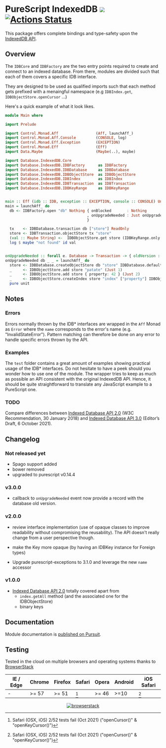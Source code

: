 # PureScript IndexedDB [![](https://img.shields.io/badge/doc-pursuit-60b5cc.svg)](http://pursuit.purescript.org/packages/purescript-indexeddb) [![Actions Status](https://github.com/intronic/purescript-indexeddb/workflows/Test%20BrowserStack%20CI/badge.svg)](https://github.com/intronic/purescript-indexeddb/actions)

This package offers complete bindings and type-safety upon the [IndexedDB API](https://w3c.github.io/IndexedDB).

## Overview

The `IDBCore` and `IDBFactory` are the two entry points required to create and connect to an
indexed database. From there, modules are divided such that each of them covers a specific IDB
interface.

They are designed to be used as qualified imports such that each method gets prefixed with a
menaingful namespace (e.g `IDBIndex.get`, `IDBObjectStore.openCursor` ...)

Here's a quick example of what it look likes.

```purescript
module Main where

import Prelude

import Control.Monad.Aff                 (Aff, launchAff_)
import Control.Monad.Aff.Console         (CONSOLE, log)
import Control.Monad.Eff.Exception       (EXCEPTION)
import Control.Monad.Eff                 (Eff)
import Data.Maybe                        (Maybe(..), maybe)

import Database.IndexedDB.Core
import Database.IndexedDB.IDBFactory      as IDBFactory
import Database.IndexedDB.IDBDatabase     as IDBDatabase
import Database.IndexedDB.IDBObjectStore  as IDBObjectStore
import Database.IndexedDB.IDBIndex        as IDBIndex
import Database.IndexedDB.IDBTransaction  as IDBTransaction
import Database.IndexedDB.IDBKeyRange     as IDBKeyRange


main :: Eff (idb :: IDB, exception :: EXCEPTION, console :: CONSOLE) Unit
main = launchAff_ do
  db <- IDBFactory.open "db" Nothing { onBlocked       : Nothing
                                     , onUpgradeNeeded : Just onUpgradeNeeded
                                     }

  tx    <- IDBDatabase.transaction db ["store"] ReadOnly
  store <- IDBTransaction.objectStore tx "store"
  (val :: Maybe String) <-  IDBObjectStore.get store (IDBKeyRange.only 1)
  log $ maybe "not found" id val


onUpgradeNeeded :: forall e. Database -> Transaction -> { oldVersion :: Int } -> Eff (idb :: IDB, exception :: EXCEPTION | e) Unit
onUpgradeNeeded db _ _ = launchAff_ do
  store <- IDBDatabase.createObjectStore db "store" IDBDatabase.defaultParameters
  _     <- IDBObjectStore.add store "patate" (Just 1)
  _     <- IDBObjectStore.add store { property: 42 } (Just 2)
  _     <- IDBObjectStore.createIndex store "index" ["property"] IDBObjectStore.defaultParameters
  pure unit
```

## Notes

### Errors

Errors normally thrown by the IDB\* interfaces are wrapped in the `Aff` Monad as `Error` where
the `name` corresponds to the error's name (e.g. "InvalidStateError"). Pattern matching can
therefore be done on any error to handle specific errors thrown by the API.

### Examples

The `test` folder contains a great amount of examples showing practical usage of
the IDB\* interfaces. Do not hesitate to have a peek should you wonder how to
use one of the module. The wrapper tries to keep as much as possible an API
consistent with the original IndexedDB API. Hence, it should be quite
straightforward to translate any JavaScript example to a PureScript one.

### TODO

Compare differences between [Indexed Database API 2.0](https://www.w3.org/TR/IndexedDB-2/) (W3C Recommendation, 30 January 2018) and [Indexed Database API 3.0](https://w3c.github.io/IndexedDB/) (Editor’s Draft, 6 October 2021).

## Changelog

### Not released yet

- Spago support added
- bower removed
- upgraded to purescript v0.14.4

### v3.0.0

- callback to `onUpgradeNeeded` event now provide a record with the database old version.

### v2.0.0

- review interface implementation (use of opaque classes to improve readability without compromising
  the reusability). The API doesn't really change from a user perspective though.

- make the Key more opaque (by having an IDBKey instance for Foreign types)

- Upgrade purescript-exceptions to 3.1.0 and leverage the new `name` accessor


### v1.0.0

- [Indexed Database API 2.0](https://w3c.github.io/IndexedDB/) totally covered apart from
  - `index.getAll` method (and the associated one for the IDBObjectStore)
  - binary keys

## Documentation

Module documentation is [published on Pursuit](http://pursuit.purescript.org/packages/purescript-indexeddb).

## Testing

Tested in the cloud on multiple browsers and operating systems thanks to [BrowserStack](https://www.browserstack.com)


| IE / Edge | Chrome | Firefox | Safari  | Opera | Android | iOS Safari |
| ----------| ------ | ------- | ------- | ----- | ------- | ---------- |
| -         | >= 57  | >= 51   | [^saf]  | >= 46 | >=10    | [^saf]     |

[^saf]: Safari (OSX, iOS) 2/52 tests fail (Oct 2021) ("openCursor()" & "openKeyCursor()")

<p align="center">
  <a href="https://www.browserstack.com"><img alt="browserstack" src=".github/browserstack.png" /></a>
</p>
